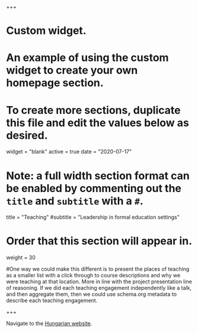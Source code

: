 +++
# Custom widget.
# An example of using the custom widget to create your own homepage section.
# To create more sections, duplicate this file and edit the values below as desired.
widget = "blank"
active = true
date = "2020-07-17"

# Note: a full width section format can be enabled by commenting out the `title` and `subtitle` with a `#`.
title = "Teaching"
#subtitle = "Leadership in formal education settings"


# Order that this section will appear in.
weight = 30

#One way we could make this different is to present the places of teaching as a smaller list with a click through to course descriptions and why we were teaching at that location. More in line with the project presentation line of reasoning. If we did each teaching engagement independently like a talk, and then aggregate them, then we could use schema.org metadata to describe each teaching engagement.

+++

Navigate to the [Hungarian website](https://baranyim.netlify.app/hu/#teaching).
